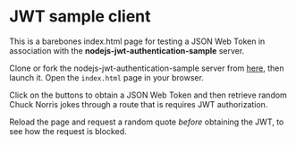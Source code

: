 # JWT sample client #

This is a barebones index.html page for testing a JSON Web Token in association with the **nodejs-jwt-authentication-sample** server.

Clone or fork the nodejs-jwt-authentication-sample server from [here](https://github.com/auth0-blog/nodejs-jwt-authentication-sample), then launch it. Open the `index.html` page in your browser.

Click on the buttons to obtain a JSON Web Token and then retrieve random Chuck Norris jokes through a route that is requires JWT authorization.

Reload the page and request a random quote *before* obtaining the JWT, to see how the request is blocked.